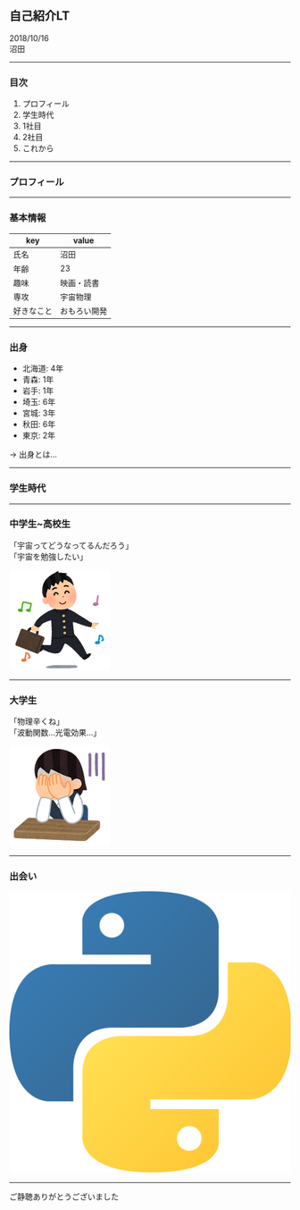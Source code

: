 ## 自己紹介LT

2018/10/16  
沼田

---

### 目次

1. プロフィール
2. 学生時代
3. 1社目
4. 2社目
5. これから


---

### プロフィール

---

### 基本情報

| key | value |
| --- | --- |
| 氏名 | 沼田
| 年齢 | 23 |
| 趣味 | 映画・読書 |
| 専攻 | 宇宙物理 |
| 好きなこと | おもろい開発 |


---

### 出身
- 北海道: 4年
- 青森: 1年
- 岩手: 1年
- 埼玉: 6年
- 宮城: 3年
- 秋田: 6年
- 東京: 2年

-> 出身とは…

---

### 学生時代

---

### 中学生~高校生
「宇宙ってどうなってるんだろう」  
「宇宙を勉強したい」

![image](20181016_self_introduction/image/skip_schoolboy.png)

---

### 大学生
「物理辛くね」  
「波動関数…光電効果…」

<img class=python src=20181016_self_introduction/image/fusagikomu_businesswoman.png>


---

### 出会い

![image](20181016_self_introduction/image/python.png)

---

ご静聴ありがとうございました
